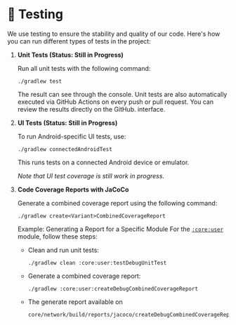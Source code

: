 # 🧪 Testing

We use testing to ensure the stability and quality of our code. Here's how you can run different
types of tests in the project:

1. **Unit Tests (Status: Still in Progress)**

   Run all unit tests with the following command:

   ``` terminal
   ./gradlew test
   ```

   The result can see through the console. Unit tests are also automatically executed via GitHub
   Actions on every push or pull request. You can review the results directly on the GitHub.
   interface.

2. **UI Tests (Status: Still in Progress)**

   To run Android-specific UI tests, use:

   ``` terminal
   ./gradlew connectedAndroidTest
   ```

   This runs tests on a connected Android device or emulator.

   *Note that UI test coverage is still work in progress.*

3. **Code Coverage Reports with JaCoCo**

   Generate a combined coverage report using the following command:

   ``` terminal
   ./gradlew create<Variant>CombinedCoverageReport
   ```

   Example: Generating a Report for a Specific Module
   For the [`:core:user`](../core/user/) module, follow these steps:

   - Clean and run unit tests:

     ``` terminal
     ./gradlew clean :core:user:testDebugUnitTest
     ```

   - Generate a combined coverage report:

     ``` terminal
     ./gradlew :core:user:createDebugCombinedCoverageReport
     ```

   - The generate report available on

     ``` terminal
     core/network/build/reports/jacoco/createDebugCombinedCoverageReport/html/index.html
     ```
